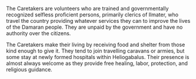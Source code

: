 The Caretakers are volunteers who are trained and governmentally recognized selfless proficient persons, primarily clerics of Ilmater, who travel the country providing whatever services they can to improve the lives of the Damaran people. They are unpaid by the government and have no authority over the citizens.

The Caretakers make their living by receiving food and shelter from those kind enough to give it.  They tend to join travelling caravans or armies, but some stay at newly formed hospitals within Heliogabalus.  Their presence is almost always welcome as they provide free healing, labor, protection, and religious guidance.
